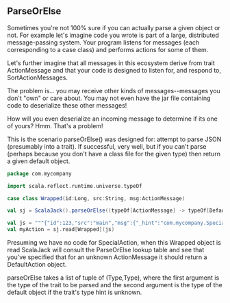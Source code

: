 ## ParseOrElse

Sometimes you're not 100% sure if you can actually parse a given object or not.  For example let's imagine code you wrote is part of a large, distributed message-passing system.  Your program listens for messages (each corresponding to a case class) and performs actions for some of them.  

Let's further imagine that all messages in this ecosystem derive from trait ActionMessage and that your code is designed to listen for, and respond to, SortActionMessages.

The problem is... you may receive other kinds of messages--messages you don't "own" or care about.  You may not even have the jar file containing code to deserialize these other messages!

How will you even deserialize an incoming message to determine if its one of yours?  Hmm.  That's a problem!

This is the scenario parseOrElse() was designed for:  attempt to parse JSON (presumably into a trait).  If successful, very well, but if you can't parse (perhaps because you don't have a class file for the given type) then return a given default object.

```scala
package com.mycompany

import scala.reflect.runtime.universe.typeOf

case class Wrapped(id:Long, src:String, msg:ActionMessage)

val sj = ScalaJack().parseOrElse((typeOf[ActionMessage] -> typeOf[DefaultAction]))

val js = """{"id":123,"src":"main","msg":{"_hint":"com.mycompany.SpecialAction","contact":"fred"}}"""
val myAction = sj.read[Wrapped](js)
```

Presuming we have no code for SpecialAction, when this Wrapped object is read ScalaJack will consult the ParseOrElse lookup table and see that you've specified that for an unknown ActionMessage it should return a DefaultAction object.

parseOrElse takes a list of tuple of (Type,Type), where the first argument is the type of the trait to be parsed and the second argument is the type of the default object if the trait's type hint is unknown.

